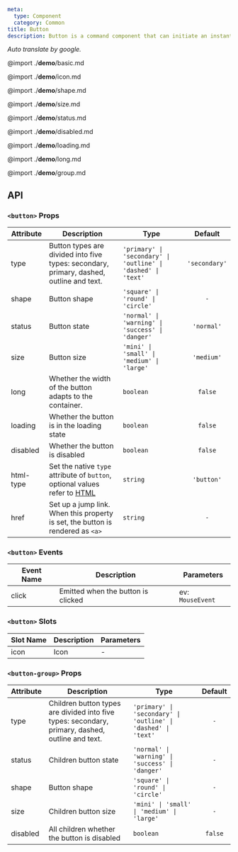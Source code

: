 ```yaml
meta:
  type: Component
  category: Common
title: Button
description: Button is a command component that can initiate an instant operation.
```

*Auto translate by google.*

@import ./__demo__/basic.md

@import ./__demo__/icon.md

@import ./__demo__/shape.md

@import ./__demo__/size.md

@import ./__demo__/status.md

@import ./__demo__/disabled.md

@import ./__demo__/loading.md

@import ./__demo__/long.md

@import ./__demo__/group.md

## API


### `<button>` Props

|Attribute|Description|Type|Default|
|---|---|---|:---:|
|type|Button types are divided into five types: secondary, primary, dashed, outline and text.|`'primary' \| 'secondary' \| 'outline' \| 'dashed' \| 'text'`|`'secondary'`|
|shape|Button shape|`'square' \| 'round' \| 'circle'`|`-`|
|status|Button state|`'normal' \| 'warning' \| 'success' \| 'danger'`|`'normal'`|
|size|Button size|`'mini' \| 'small' \| 'medium' \| 'large'`|`'medium'`|
|long|Whether the width of the button adapts to the container.|`boolean`|`false`|
|loading|Whether the button is in the loading state|`boolean`|`false`|
|disabled|Whether the button is disabled|`boolean`|`false`|
|html-type|Set the native `type` attribute of `button`, optional values refer to [HTML](https://developer.mozilla.org/en-US/docs/Web/HTML/Element/button#attr-type "_blank")|`string`|`'button'`|
|href|Set up a jump link. When this property is set, the button is rendered as `<a>`|`string`|`-`|
### `<button>` Events

|Event Name|Description|Parameters|
|---|---|---|
|click|Emitted when the button is clicked|ev: `MouseEvent`|
### `<button>` Slots

|Slot Name|Description|Parameters|
|---|---|---|
|icon|Icon|-|




### `<button-group>` Props

|Attribute|Description|Type|Default|
|---|---|---|:---:|
|type|Children button types are divided into five types: secondary, primary, dashed, outline and text.|`'primary' \| 'secondary' \| 'outline' \| 'dashed' \| 'text'`|`-`|
|status|Children button state|`'normal' \| 'warning' \| 'success' \| 'danger'`|`-`|
|shape|Button shape|`'square' \| 'round' \| 'circle'`|`-`|
|size|Children button size|`'mini' \| 'small' \| 'medium' \| 'large'`|`-`|
|disabled|All children whether the button is disabled|`boolean`|`false`|


